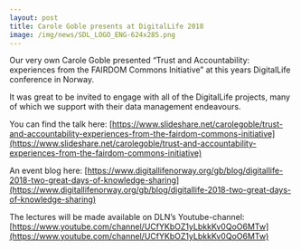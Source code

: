 ```yaml
---
layout: post
title: Carole Goble presents at DigitalLife 2018
image: /img/news/SDL_LOGO_ENG-624x285.png
---
```



Our very own Carole Goble presented “Trust and Accountability: experiences from the FAIRDOM Commons Initiative” at this years DigitalLife conference in Norway.

It was great to be invited to engage with all of the DigitalLife projects, many of which we support with their data management endeavours.

You can find the talk here:
[https://www.slideshare.net/carolegoble/trust-and-accountability-experiences-from-the-fairdom-commons-initiative](https://www.slideshare.net/carolegoble/trust-and-accountability-experiences-from-the-fairdom-commons-initiative)

An event blog here:
[https://www.digitallifenorway.org/gb/blog/digitallife-2018-two-great-days-of-knowledge-sharing](https://www.digitallifenorway.org/gb/blog/digitallife-2018-two-great-days-of-knowledge-sharing)

The lectures will be made available on DLN’s Youtube-channel:
[https://www.youtube.com/channel/UCfYKbOZ1yLbkkKv0QoO6MTw](https://www.youtube.com/channel/UCfYKbOZ1yLbkkKv0QoO6MTw)
